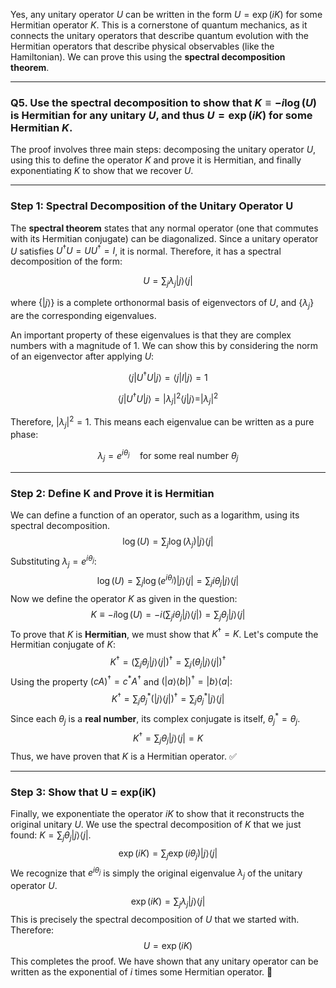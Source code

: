Yes, any unitary operator $U$ can be written in the form $U = \exp(iK)$ for some Hermitian operator $K$. This is a cornerstone of quantum mechanics, as it connects the unitary operators that describe quantum evolution with the Hermitian operators that describe physical observables (like the Hamiltonian). We can prove this using the **spectral decomposition theorem**.

***

### **Q5. Use the spectral decomposition to show that $K \equiv -i \log(U)$ is Hermitian for any unitary $U$, and thus $U = \exp(iK)$ for some Hermitian $K$.**

The proof involves three main steps: decomposing the unitary operator $U$, using this to define the operator $K$ and prove it is Hermitian, and finally exponentiating $K$ to show that we recover $U$.

---

### **Step 1: Spectral Decomposition of the Unitary Operator U**

The **spectral theorem** states that any normal operator (one that commutes with its Hermitian conjugate) can be diagonalized. Since a unitary operator $U$ satisfies $U^\dagger U = U U^\dagger = I$, it is normal. Therefore, it has a spectral decomposition of the form:

$$U = \sum_j \lambda_j |j\rangle\langle j|$$

where $\{|j\rangle\}$ is a complete orthonormal basis of eigenvectors of $U$, and $\{\lambda_j\}$ are the corresponding eigenvalues.

An important property of these eigenvalues is that they are complex numbers with a magnitude of 1. We can show this by considering the norm of an eigenvector after applying $U$:

$$\langle j | U^\dagger U | j \rangle = \langle j | I | j \rangle = 1$$

$$\langle j | U^\dagger U | j \rangle = |\lambda_j|^2 \langle j|j\rangle = |\lambda_j|^2$$

Therefore, $|\lambda_j|^2 = 1$. This means each eigenvalue can be written as a pure phase:

$$\lambda_j = e^{i\theta_j} \quad \text{for some real number } \theta_j$$

---

### **Step 2: Define K and Prove it is Hermitian**

We can define a function of an operator, such as a logarithm, using its spectral decomposition.
$$\log(U) = \sum_j \log(\lambda_j) |j\rangle\langle j|$$
Substituting $\lambda_j = e^{i\theta_j}$:
$$\log(U) = \sum_j \log(e^{i\theta_j}) |j\rangle\langle j| = \sum_j i\theta_j |j\rangle\langle j|$$
Now we define the operator $K$ as given in the question:
$$K \equiv -i \log(U) = -i \left( \sum_j i\theta_j |j\rangle\langle j| \right) = \sum_j \theta_j |j\rangle\langle j|$$
To prove that $K$ is **Hermitian**, we must show that $K^\dagger = K$. Let's compute the Hermitian conjugate of $K$:
$$K^\dagger = \left( \sum_j \theta_j |j\rangle\langle j| \right)^\dagger = \sum_j (\theta_j |j\rangle\langle j|)^\dagger$$
Using the property $(cA)^\dagger = c^*A^\dagger$ and $(|a\rangle\langle b|)^\dagger = |b\rangle\langle a|$:
$$K^\dagger = \sum_j \theta_j^* (|j\rangle\langle j|)^\dagger = \sum_j \theta_j^* |j\rangle\langle j|$$
Since each $\theta_j$ is a **real number**, its complex conjugate is itself, $\theta_j^* = \theta_j$.
$$K^\dagger = \sum_j \theta_j |j\rangle\langle j| = K$$
Thus, we have proven that $K$ is a Hermitian operator. ✅

---

### **Step 3: Show that U = exp(iK)**
Finally, we exponentiate the operator $iK$ to show that it reconstructs the original unitary $U$. We use the spectral decomposition of $K$ that we just found: $K = \sum_j \theta_j |j\rangle\langle j|$.
$$\exp(iK) = \sum_j \exp(i\theta_j) |j\rangle\langle j|$$
We recognize that $e^{i\theta_j}$ is simply the original eigenvalue $\lambda_j$ of the unitary operator $U$.
$$\exp(iK) = \sum_j \lambda_j |j\rangle\langle j|$$
This is precisely the spectral decomposition of $U$ that we started with. Therefore:
$$U = \exp(iK)$$
This completes the proof. We have shown that any unitary operator can be written as the exponential of $i$ times some Hermitian operator. 🔑